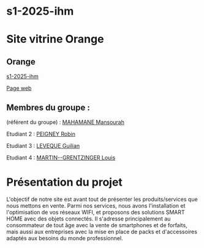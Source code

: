 # s1-2025-ihm
# Site vitrine Orange  

## Orange    

[s1-2025-ihm](https://github.com/Louis7012/s1-2025-ihm)

[Page web](https://louis7012.github.io/s1-2025-ihm/)

## Membres du groupe :

(référent du groupe) : [MAHAMANE Mansourah](mailto:mansourah.mahamane@edu.univ-fcomte.fr) 
 
Etudiant 2 : [PEIGNEY Robin](robin.peigney@edu.univ-fcomte.fr)
 
Etudiant 3 : [LEVEQUE Guilian](mailto:guilian.leveque@edu.univ-fcomte.fr)
 
Etudiant 4 : [MARTIN--GRENTZINGER Louis](mailto:louis.martin--grentzinger@edu.univ-fcomte.fr) 


# Présentation du projet


L'objectif de notre site est avant tout de présenter les produits/services que nous mettons en vente. Parmi nos services, nous avons l'installation et l'optimisation de vos réseaux WIFI, et proposons des solutions SMART HOME avec des objets connectés. Il s'adresse principalement au consommateur de tout âge avec la vente de smartphones et de forfaits, mais aussi aux entreprises avec la mise en place de packs et d'accessoires adaptés aux besoins du monde professionnel.
 
